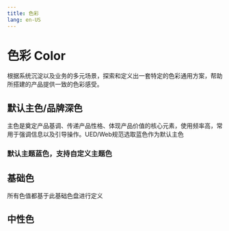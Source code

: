 ```yaml
---
title: 色彩
lang: en-US
---
```


# 色彩 Color
根据系统沉淀以及业务的多元场景，探索和定义出一套特定的色彩通用方案，帮助所搭建的产品提供一致的色彩感受。

## 默认主色/品牌深色
主色是奠定产品基调、传递产品性格、体现产品价值的核心元素，使用频率高，常用于强调信息以及引导操作。UED/Web规范选取蓝色作为默认主色

### 默认主题蓝色，支持自定义主题色

<ClientOnly>
  <MainColor />
</ClientOnly>

## 基础色
所有色值都基于此基础色盘进行定义

<ClientOnly>
  <BaseColor />
</ClientOnly>

## 中性色

<ClientOnly>
  <NeutralColor />
</ClientOnly>